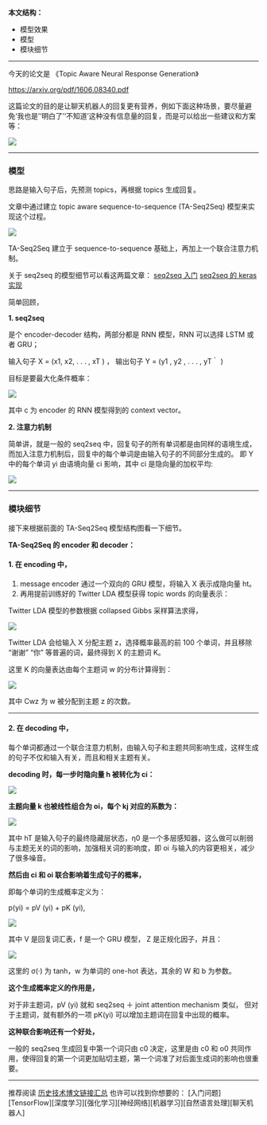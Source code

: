 **本文结构：**

- 模型效果
- 模型
- 模块细节

---

今天的论文是 《Topic Aware Neural Response Generation》

https://arxiv.org/pdf/1606.08340.pdf

这篇论文的目的是让聊天机器人的回复更有营养，例如下面这种场景，要尽量避免‘我也是’‘明白了’‘不知道’这种没有信息量的回复，而是可以给出一些建议和方案等：

![](http://upload-images.jianshu.io/upload_images/1667471-eb6cedb3ec8b4b89.png?imageMogr2/auto-orient/strip%7CimageView2/2/w/1240)

---

### 模型

思路是输入句子后，先预测 topics，再根据 topics 生成回复。

文章中通过建立 topic aware sequence-to-sequence (TA-Seq2Seq) 模型来实现这个过程。

![](http://upload-images.jianshu.io/upload_images/1667471-1c75f4182811f6e0.png?imageMogr2/auto-orient/strip%7CimageView2/2/w/1240)

TA-Seq2Seq 建立于 sequence-to-sequence 基础上，再加上一个联合注意力机制。

关于 seq2seq 的模型细节可以看这两篇文章：
[seq2seq 入门](http://www.jianshu.com/p/1d3de928f40c)
[seq2seq 的 keras 实现](http://www.jianshu.com/p/c294e4cb4070)

简单回顾，

**1. seq2seq** 

是个 encoder-decoder 结构，两部分都是 RNN 模型，RNN 可以选择 LSTM 或者 GRU；

输入句子 X = (x1, x2, . . . , xT ) ，
输出句子 Y = (y1 , y2 , . . . , yT｀ )

目标是要最大化条件概率：

![](http://upload-images.jianshu.io/upload_images/1667471-2a5834df1d5e369c.png?imageMogr2/auto-orient/strip%7CimageView2/2/w/1240)

其中 c 为 encoder 的 RNN 模型得到的 context vector。


**2. 注意力机制**

简单讲，就是一般的 seq2seq 中，回复句子的所有单词都是由同样的语境生成，而加入注意力机制后，回复中的每个单词是由输入句子的不同部分生成的。
即 Y 中的每个单词 yi 由语境向量 ci 影响，其中 ci 是隐向量的加权平均:

![](http://upload-images.jianshu.io/upload_images/1667471-22e9592ed638f509.png?imageMogr2/auto-orient/strip%7CimageView2/2/w/1240)


---

### 模块细节

接下来根据前面的 TA-Seq2Seq 模型结构图看一下细节。

**TA-Seq2Seq 的 encoder 和 decoder：**

#### **1. 在 encoding 中**，

1. message encoder 通过一个双向的 GRU 模型，将输入 X 表示成隐向量 ht。
2. 再用提前训练好的 Twitter LDA 模型获得 topic words 的向量表示：

Twitter LDA 模型的参数根据 collapsed Gibbs 采样算法求得，

![](http://upload-images.jianshu.io/upload_images/1667471-88553aa9a47643bf.png?imageMogr2/auto-orient/strip%7CimageView2/2/w/1240)

Twitter LDA 会给输入 X 分配主题 z，选择概率最高的前 100 个单词，并且移除 “谢谢” “你” 等普遍的词，最终得到 X 的主题词 K。

这里 K 的向量表达由每个主题词 w 的分布计算得到：

![](http://upload-images.jianshu.io/upload_images/1667471-a71a13a4053320c3.png?imageMogr2/auto-orient/strip%7CimageView2/2/w/1240)

其中 Cwz 为 w 被分配到主题 z 的次数。

---

#### **2. 在 decoding 中**，

每个单词都通过一个联合注意力机制，由输入句子和主题共同影响生成，这样生成的句子不仅和输入有关，而且和相关主题有关。

**decoding 时，每一步时隐向量 h 被转化为 ci：**

![](http://upload-images.jianshu.io/upload_images/1667471-22e9592ed638f509.png?imageMogr2/auto-orient/strip%7CimageView2/2/w/1240)

**主题向量 k 也被线性组合为 oi，每个 kj 对应的系数为：**

![](http://upload-images.jianshu.io/upload_images/1667471-3b3601484effbcf5.png?imageMogr2/auto-orient/strip%7CimageView2/2/w/1240)

其中 hT 是输入句子的最终隐藏层状态，η0 是一个多层感知器，这么做可以削弱与主题无关的词的影响，加强相关词的影响度，即 oi 与输入的内容更相关，减少了很多噪音。

**然后由 ci 和 oi 联合影响着生成句子的概率，**

即每个单词的生成概率定义为：

p(yi) = pV (yi) + pK (yi), 

![](http://upload-images.jianshu.io/upload_images/1667471-8f329c680acdc621.png?imageMogr2/auto-orient/strip%7CimageView2/2/w/1240)

其中 V 是回复词汇表，f 是一个 GRU 模型， Z 是正规化因子，并且：

![](http://upload-images.jianshu.io/upload_images/1667471-44c33766b359db5b.png?imageMogr2/auto-orient/strip%7CimageView2/2/w/1240)

这里的 σ(·) 为 tanh，w 为单词的 one-hot 表达，其余的 W 和 b 为参数。

**这个生成概率定义的作用是，**

对于非主题词，pV (yi) 就和 seq2seq ＋ joint attention mechanism 类似，
但对于主题词，就有额外的一项  pK(yi) 可以增加主题词在回复中出现的概率。


**这种联合影响还有一个好处，**

一般的 seq2seq 生成回复中第一个词只由 c0 决定，这里是由 c0 和 o0 共同作用，使得回复的第一个词更加贴切主题，第一个词准了对后面生成词的影响也很重要。

---
推荐阅读
[历史技术博文链接汇总](http://blog.csdn.net/aliceyangxi1987/article/details/71911003)
也许可以找到你想要的：
[入门问题][TensorFlow][深度学习][强化学习][神经网络][机器学习][自然语言处理][聊天机器人]
